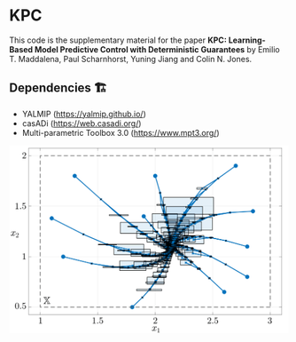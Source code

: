 # KPC

This code is the supplementary material for the paper **KPC: Learning-Based Model Predictive Control with Deterministic Guarantees** by Emilio T. Maddalena, Paul Scharnhorst, Yuning Jiang and Colin N. Jones.

## Dependencies  :building_construction:

- YALMIP (https://yalmip.github.io/)
- casADi (https://web.casadi.org/)
- Multi-parametric Toolbox 3.0 (https://www.mpt3.org/)

![alt text](https://github.com/emilioMaddalena/KPC/blob/dev/pred.png)
